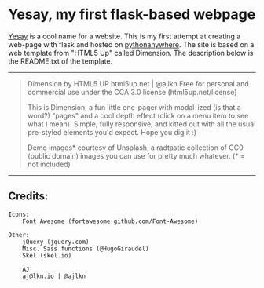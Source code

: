 # Yesay, my first flask-based webpage
 
[Yesay](http://yesay.pythonanywhere.com) is a cool name for a website. This is my first attempt at creating a web-page with flask and hosted on [pythonanywhere](https://pythonanywhere.com).
The site is based on a web template from "HTML5 Up" called Dimension. The description below is the README.txt of the template.
 
---
 
>Dimension by HTML5 UP
 html5up.net | @ajlkn
 Free for personal and commercial use under the CCA 3.0 license (html5up.net/license)
> 
>This is Dimension, a fun little one-pager with modal-ized (is that a word?) "pages"
 and a cool depth effect (click on a menu item to see what I mean). Simple, fully
 responsive, and kitted out with all the usual pre-styled elements you'd expect.
 Hope you dig it :)
> 
>Demo images* courtesy of Unsplash, a radtastic collection of CC0 (public domain) images
 you can use for pretty much whatever.
 (* = not included)
 
 
 ---
 
## Credits:
 
    Icons:
        Font Awesome (fortawesome.github.com/Font-Awesome)
 
    Other:
        jQuery (jquery.com)
        Misc. Sass functions (@HugoGiraudel)
        Skel (skel.io)
 
        AJ
        aj@lkn.io | @ajlkn
